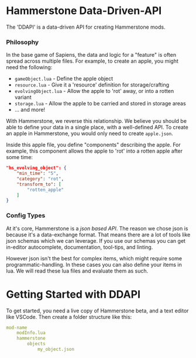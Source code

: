 # Hammerstone Data-Driven-API

The 'DDAPI' is a data-driven API for creating Hammerstone mods.

### Philosophy

In the base game of Sapiens, the data and logic for a "feature" is often spread across multiple files. For example, to create an apple, you might need the following:
 - `gameObject.lua` - Define the apple object
 - `resource.lua` - Give it a 'resource' definition for storage/crafting
 - `evolvingObject.lua` - Allow the apple to 'rot' away, or into a rotten variant
 - `storage.lua` - Allow the apple to be carried and stored in storage areas
 - ... and more!

With Hammerstone, we reverse this relationship. We believe you should be able to define your data in a single place, with a well-defined API. To create
an apple in Hammerstone, you would only need to create `apple.json`.

Inside this apple file, you define "components" describing the apple. For example, this component allows the apple to 'rot' into a rotten apple after some time:

```json
"hs_evolving_object": {
	"min_time": "5",
	"category": "rot",
	"transform_to": [
		"rotten_apple"
	]
}
```


### Config Types

At it's core, Hammerstone is a *json based API*. The reason we chose json is because it's a data-exchange format. That means there are a lot of tools like json schemas which
we can leverage. If you use our schemas you can get in-editor autocomplete, documentation, tool-tips, and linting.

However json isn't the best for complex items, which might require some programmatic-handling. In these cases you can also define your items in lua. We will read these lua files and evaluate them
as such.

# Getting Started with DDAPI

To get started, you need a live copy of Hammerstone beta, and a text editor like VSCode. Then create a folder structure like this:

```yml
mod-name
	modInfo.lua
	hammerstone
		objects
			my_object.json
```

	
